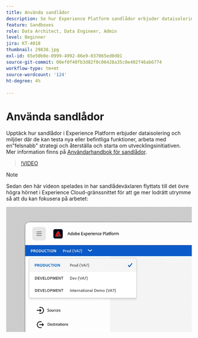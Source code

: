 ```yaml
---
title: Använda sandlådor
description: Se hur Experience Platform sandlådor erbjuder dataisolering och miljöer där de kan testa nya eller befintliga funktioner, arbeta med en"felsnabb" strategi och återställa och starta om utvecklingsinitiativen.
feature: Sandboxes
role: Data Architect, Data Engineer, Admin
level: Beginner
jira: KT-4018
thumbnail: 29838.jpg
exl-id: 65e50b0e-0999-4992-86e9-037065ed0d01
source-git-commit: 00ef0f40fb3d82f0c06428a35c0e402f46ab6774
workflow-type: tm+mt
source-wordcount: '124'
ht-degree: 4%

---
```


# Använda sandlådor

Upptäck hur sandlådor i Experience Platform erbjuder dataisolering och miljöer där de kan testa nya eller befintliga funktioner, arbeta med en&quot;felsnabb&quot; strategi och återställa och starta om utvecklingsinitiativen. Mer information finns på [Användarhandbok för sandlådor](https://experienceleague.adobe.com/docs/experience-platform/sandbox/home.html?lang=sv).

>[!VIDEO](https://video.tv.adobe.com/v/29838/?learn=on)

>[!NOTE]
>
>Sedan den här videon spelades in har sandlådeväxlaren flyttats till det övre högra hörnet i Experience Cloud-gränssnittet för att ge mer lodrätt utrymme så att du kan fokusera på arbetet:
>
> ![Omlokalisering av sandlådeväxlare](../assets/sandbox-switcher.gif)


